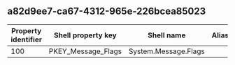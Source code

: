 ## a82d9ee7-ca67-4312-965e-226bcea85023

Property identifier | Shell property key | Shell name | Alias
--- | --- | --- | ---
100 | PKEY_Message_Flags | System.Message.Flags | 

